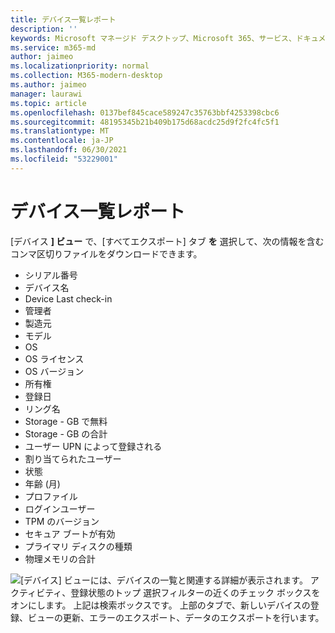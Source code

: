 ```yaml
---
title: デバイス一覧レポート
description: ''
keywords: Microsoft マネージド デスクトップ、Microsoft 365、サービス、ドキュメント
ms.service: m365-md
author: jaimeo
ms.localizationpriority: normal
ms.collection: M365-modern-desktop
ms.author: jaimeo
manager: laurawi
ms.topic: article
ms.openlocfilehash: 0137bef845cace589247c35763bbf4253398cbc6
ms.sourcegitcommit: 48195345b21b409b175d68acdc25d9f2fc4fc5f1
ms.translationtype: MT
ms.contentlocale: ja-JP
ms.lasthandoff: 06/30/2021
ms.locfileid: "53229001"
---
```

# <a name="device-inventory-report"></a>デバイス一覧レポート

[デバイス **] ビュー** で、[すべてエクスポート] タブ **を** 選択して、次の情報を含むコンマ区切りファイルをダウンロードできます。

- シリアル番号
- デバイス名
- Device Last check-in
- 管理者
- 製造元
- モデル
- OS
- OS ライセンス
- OS バージョン
- 所有権
- 登録日
- リング名
- Storage - GB で無料
- Storage - GB の合計
- ユーザー UPN によって登録される
- 割り当てられたユーザー
- 状態
- 年齢 (月)
- プロファイル
- ログインユーザー
- TPM のバージョン
- セキュア ブートが有効
- プライマリ ディスクの種類
- 物理メモリの合計

![[デバイス] ビューには、デバイスの一覧と関連する詳細が表示されます。 アクティビティ、登録状態のトップ 選択フィルターの近くのチェック ボックスをオンにします。 上記は検索ボックスです。 上部のタブで、新しいデバイスの登録、ビューの更新、エラーのエクスポート、データのエクスポートを行います。](../../media/mmd-devices-view.png)
